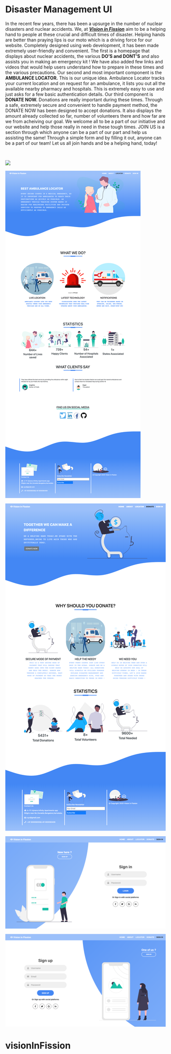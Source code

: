 # Disaster Management UI
<p>In the recent few years, there has been a upsurge in the number of nuclear
disasters and nuclear accidents. We, at <strong><i><u>Vision in Fission</i></u></strong> aim to be a
helping hand to people at these crucial and difficult times of disaster. Helping
hands are better than praying lips is our moto which is a driving force for our
website. Completely designed using web development, it has been made
extremely user-friendly and convenient.
The first is a homepage that displays about nuclear accidents, the various <strong>DO’S
and DONT’S</strong> and also assists you in making an emergency kit !
We have also added few links and videos that would help users understand how
to prepare in these times and the various precautions.
Our second and most important component is the <strong>AMBULANCE LOCATOR.</strong>
This is our unique idea. Ambulance Locator tracks your current location and on
request for an ambulance, it lists you out all the available nearby pharmacy and
hospitals. This is extremely easy to use and just asks for a few basic
authentication details.
Our third component is <strong>DONATE NOW.</strong> Donations are really important during
these times. Through a safe, extremely secure and convenient to handle
payment method, the DONATE NOW has been designed to accept donations. It
also displays the amount already collected so far, number of volunteers there
and how far are we from acheiving our goal.
We welcome all to be a part of our initiative and our website and help those
really in need in these tough times. JOIN US is a section through which anyone
can be a part of our part and help us assisting the same! Through a simple form
and by filling it out, anyone can be a part of our team!
Let us all join hands and be a helping hand, today!</p><br>

![](https://github.com/Priya2410/disasterManagement/blob/master/img/frontpage.png?raw=true)<br>

![](https://github.com/Priya2410/disasterManagement/blob/master/img/locator.png?raw=true)<br>

![](https://github.com/Priya2410/disasterManagement/blob/master/img/donate.png?raw=true)<br>

![](https://github.com/Priya2410/disasterManagement/blob/master/img/signin.png?raw=true)<br>

![](https://github.com/Priya2410/disasterManagement/blob/master/img/signup.png?raw=true)<br>




# visionInFission
